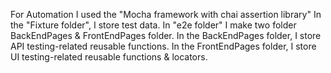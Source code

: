 For Automation I used the "Mocha framework with chai assertion library"
In the "Fixture folder", I  store test data.
In "e2e folder" I make two folder BackEndPages & FrontEndPages folder. 
In the BackEndPages folder, I store API testing-related reusable functions.
In the FrontEndPages folder, I store UI testing-related reusable functions & locators.
